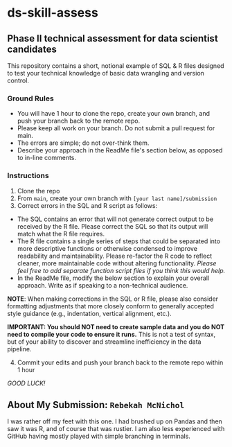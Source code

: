 # ds-skill-assess
## Phase II technical assessment for data scientist candidates

This repository contains a short, notional example of SQL & R files designed to test your technical knowledge of basic data wrangling and version control.

### Ground Rules
* You will have 1 hour to clone the repo, create your own branch, and push your branch back to the remote repo.
* Please keep all work on your branch. Do not submit a pull request for main.
* The errors are simple; do not over-think them.
* Describe your approach in the ReadMe file's section below, as opposed to in-line comments.

### Instructions
1. Clone the repo
2. From `main`, create your own branch with `[your last name]/submission`
3. Correct errors in the SQL and R script as follows:
  * The SQL contains an error that will not generate correct output to be received by the R file. Please correct the SQL so that its output will match what the R file requires.
  * The R file contains a single series of steps that could be separated into more descriptive functions or otherwise condensed to improve readability and maintainability. Please re-factor the R code to reflect cleaner, more maintainable code without altering functionality. *Please feel free to add separate function script files if you think this would help.*
  * In the ReadMe file, modify the below section to explain your overall approach. Write as if speaking to a non-technical audience.

**NOTE**: When making corrections in the SQL or R file, please also consider formatting adjustments that more closely conform to generally accepted style guidance (e.g., indentation, vertical alignment, etc.).

**IMPORTANT: You should NOT need to create sample data and you do NOT need to compile your code to ensure it runs.** This is not a test of syntax, but of your ability to discover and streamline inefficiency in the data pipeline.

4. Commit your edits and push your branch back to the remote repo within 1 hour

*GOOD LUCK!*
  
## About My Submission: `Rebekah McNichol`
I was rather off my feet with this one. I had brushed up on Pandas and then saw it was R, and of course that was rustier. 
I am also less experienced with GitHub having mostly played with simple branching in terminals. 
